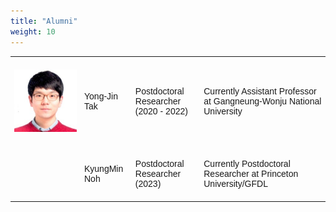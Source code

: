 ```yaml
---
title: "Alumni"
weight: 10
---
```


<style type="text/css">
.tg  {border-collapse:collapse;border-spacing:0;border:none;border-color:#ccc;margin:0px auto;}
.tg td{font-family:Arial, sans-serif;font-size:14px;padding:20px 6px;border-style:solid;border-width:0px;overflow:hidden;word-break:normal;border-color:#ccc;}
.tg th{font-family:Arial, sans-serif;font-size:14px;font-weight:normal;padding:20px 6px;border-style:solid;border-width:0px;overflow:hidden;word-break:normal;border-color:#ccc;}
.tg .tg-44m2{font-weight:bold;font-size:16px;font-family:"Arial Black", Gadget, sans-serif !important;;background-color:#efefef;color:#444444;border-color:#efefef;text-align:center}
.tg .tg-s8ju{font-size:15px;border-color:inherit;text-align:center}
.tg .tg-artz{font-weight:bold;font-size:15px;font-family:"Arial Black", Gadget, sans-serif !important;;background-color:#efefef;color:#444444;border-color:#efefef;text-align:center}
th.tg-sort-header::-moz-selection { background:transparent; }th.tg-sort-header::selection      { background:transparent; }th.tg-sort-header { cursor:pointer; }table th.tg-sort-header:after {  content:'';  float:right;  margin-top:7px;  border-width:0 4px 4px;  border-style:solid;  border-color:#404040 transparent;  visibility:hidden;  }table th.tg-sort-header:hover:after {  visibility:visible;    }table th.tg-sort-desc:after,table th.tg-sort-asc:after,table th.tg-sort-asc:hover:after {  visibility:visible;  opacity:0.4;  }table th.tg-sort-desc:after {  border-bottom:none;  border-width:4px    4px 0;  }@media screen and (max-width: 767px) {.tg {width: auto !important;}.tg col {width: auto !important;}.tg-wrap {overflow-x: auto;-webkit-overflow-scrolling: touch;margin: auto 0px;}}</style>

<!-- CSS only -->
<table class="tg" style="width: 100%">
  <!--caption>Statement Summary</caption>
  <thead>
    <tr>
      <th scope="col">Account</th>
      <th scope="col">Due Date</th>
      <th scope="col">Amount</th>
      <th scope="col">Period</th>
    </tr>
  </thead-->
  <tbody>
    <tr>
      <td style="min-width:100px"><img src="/images/group/yjtak.jpg" width="100px" alt=""></td>
      <td>Yong-Jin Tak</td>
      <td>Postdoctoral Researcher<br>(2020 - 2022)</td>
      <td>Currently Assistant Professor at Gangneung-Wonju National University</td>
    </tr>
    <tr>
      <td style="min-width:100px"><img src="/images/group/kyungminnoh.png" width="100px" alt=""></td>
      <td>KyungMin Noh</td>
      <td>Postdoctoral Researcher<br>(2023)</td>
      <td>Currently Postdoctoral Researcher at Princeton University/GFDL</td>
    </tr>
    <!--tr>
      <td style="min-width:100px"></td>
      <td>Chohyun Lee</td>
      <td></td>
      <td></td>
    </tr-->
  </tbody>
</table>
